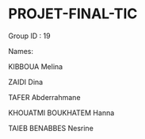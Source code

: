 # PROJET-FINAL-TIC
Group ID : 19

Names:

KIBBOUA Melina

ZAIDI Dina

TAFER Abderrahmane

KHOUATMI BOUKHATEM Hanna

TAIEB BENABBES Nesrine
